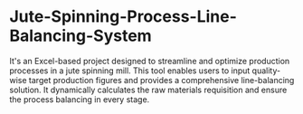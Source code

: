 # Jute-Spinning-Process-Line-Balancing-System
It's an Excel-based project designed to streamline and optimize production processes in a jute spinning mill. This tool enables users to input quality-wise target production figures and provides a comprehensive line-balancing solution. It dynamically calculates the raw materials requisition and ensure the process balancing in every stage.
